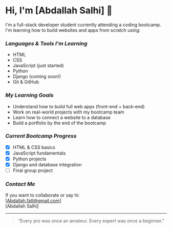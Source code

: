 
# Hi, I'm [Abdallah Salhi] 👋

I'm a full-stack developer student currently attending a coding bootcamp.  
I'm learning how to build websites and apps from scratch using:

### *Languages & Tools I'm Learning*
- HTML
- CSS
- JavaScript (just started)
- Python
- Django (coming soon!)
- Git & GitHub

### *My Learning Goals*
- Understand how to build full web apps (front-end + back-end)
- Work on real-world projects with my bootcamp team
- Learn how to connect a website to a database
- Build a portfolio by the end of the bootcamp

### *Current Bootcamp Progress*
- [x] HTML & CSS basics  
- [x] JavaScript fundamentals  
- [x] Python projects  
- [x] Django and database integration  
- [ ] Final group project

### *Contact Me*
If you want to collaborate or say hi:  
[Abdallah.falt@gmail.com]  
[Abdallah Salhi]

---

> “Every pro was once an amateur. Every expert was once a beginner.”
